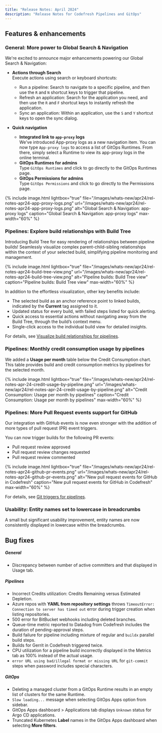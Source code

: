 ```yaml
---
title: "Release Notes: April 2024"
description: "Release Notes for Codefresh Pipelines and GitOps"
---
```

## Features & enhancements

### General: More power to Global Search & Navigation

We're excited to announce major enhancements powering our Global Search & Navigation: 

* **Actions through Search**  
  Execute actions using search or keyboard shortcuts:
  * Run a pipeline: Search to navigate to a specific pipeline, and then use the `R` and `N` shortcut keys to trigger that pipeline.
  * Refresh an application: Search for the application you need, and then use the `R` and `F` shortcut keys to instantly refresh the application.
  * Sync an application: Within an application, use the `S` and `Y` shortcut keys to open the sync dialog.

* **Quick navigation**  
  * **Integrated link to `app-proxy` logs**  
    We've introduced App-proxy logs as a new navigation item. You can now type `App-proxy logs` to access a list of GitOps Runtimes. From there, simply select a Runtime to view its app-proxy logs in the online terminal. 
  * **GitOps Runtimes for admins**  
    Type `GitOps Runtimes` and click to go directly to the GitOps Runtimes page. 
  * **GitOps Permissions for admins**  
    Type `GitOps Permissions` and click to go directly to the Permissions page.

 {% include 
image.html 
lightbox="true" 
file="/images/whats-new/apr24/rel-notes-apr24-app-proxy-logs.png" 
url="/images/whats-new/apr24/rel-notes-apr24-app-proxy-logs.png" 
alt="Global Search & Navigation: app-proxy logs" 
caption="Global Search & Navigation: app-proxy logs" 
max-width="60%" 
%}

### Pipelines: Explore build relationships with Build Tree
Introducing Build Tree for easy rendering of relationships between pipeline builds!
Seamlessly visualize complex parent-child-sibling relationships within the context of your selected build, simplifying pipeline monitoring and management.

 {% include 
image.html 
lightbox="true" 
file="/images/whats-new/apr24/rel-notes-apr24-build-tree-view.png" 
url="/images/whats-new/apr24/rel-notes-apr24-build-tree-view.png" 
alt="Pipeline builds: Build Tree view" 
caption="Pipeline builds: Build Tree view" 
max-width="60%" 
%}


In addition to the effortless visualization, other key benefits include:
* The selected build as an anchor reference point to linked builds, indicated by the **Current** tag assigned to it.
* Updated status for every build, with failed steps listed for quick alerting.
* Quick access to essential actions without navigating away from the Build Tree, through the build’s context menu.
* Single-click access to the individual build view for detailed insights.

For details, see [Visualize build relationships for pipelines]({{site.baseurl}}/docs/pipelines/monitoring-pipelines/#visualize-build-relationships-for-pipeline).



### Pipelines: Monthly credit consumption usage by pipelines
We added a **Usage per month** table below the Credit Consumption chart.  
This table provides build and credit consumption metrics by pipelines for the selected month. 

{% include
  image.html
  lightbox="true"
  file="/images/whats-new/apr24/rel-notes-apr-24-credit-usage-by-pipeline.png"
  url="/images/whats-new/apr24/rel-notes-apr-24-credit-usage-by-pipeline.png"
  alt="Credit Consumption: Usage per month by pipelines"
  caption="Credit Consumption: Usage per month by pipelines"
  max-width="60%"
%}

### Pipelines: More Pull Request events support for GitHub
Our integration with GitHub events is now even stronger with the addition of more types of pull request (PR) event triggers.

You can now trigger builds for the following PR events:
* Pull request review approved
* Pull request review changes requested
* Pull request review commented

{% include
  image.html
  lightbox="true"
  file="/images/whats-new/apr24/rel-notes-apr24-github-pr-events.png"
  url="/images/whats-new/apr24/rel-notes-apr24-github-pr-events.png"
  alt="New pull request events for GitHub in Codefresh"
  caption="New pull request events for GitHub in Codefresh"
  max-width="60%"
%}

For details, see [Git triggers for pipelines]({{site.baseurl}}/docs/pipelines/triggers/git-triggers/).

### Usability: Entity names set to lowercase in breadcrumbs
A small but significant usability improvement, entity names are now consistently displayed in lowercase within the breadcrumbs.



## Bug fixes

##### General
* Discrepancy between number of active committers and that displayed in Usage tab.

##### Pipelines 
* Incorrect Credits utilization: Credits Remaining versus Estimated Depletion. 
* Azure repos with **YAML from repository settings** throws  `TimeoutError: Connection to server has timed out` error during trigger creation when listing repositories.
* 500 error for BitBucket webhooks including deleted branches. 
* Queue-time metric reported to Datadog from Codefresh includes the duration of pending-approval steps.
* Build failure for pipeline including mixture of regular and `buildx` parallel build steps.
* Builds for Gerrit in Codefresh triggered twice.
* CPU utilization for a pipeline build incorrectly displayed in the Metrics tab as 100% instead of the actual usage.
* `error URL using bad/illegal format or missing URL` for `git-commit` steps when password includes special characters.


##### GitOps 
* Deleting a managed cluster from a GitOps Runtime results in an empty list of clusters for the same Runtime.  
* `Slow loading...` message when selecting GitOps Apps option from sidebar.  
* GitOps Apps dashboard > Applications tab displays `Unknown` status for Argo CD applications. 
* Truncated Kubernetes **Label** names in the GitOps Apps dashboard when selecting **More filters**. 